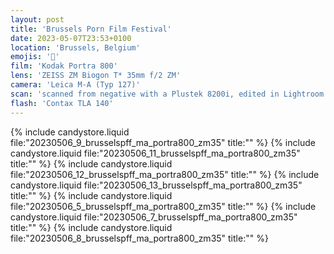 ```yaml
---
layout: post
title: 'Brussels Porn Film Festival'
date: 2023-05-07T23:53+0100
location: 'Brussels, Belgium'
emojis: '🔞'
film: 'Kodak Portra 800'
lens: 'ZEISS ZM Biogon T* 35mm f/2 ZM'
camera: 'Leica M-A (Typ 127)'
scan: 'scanned from negative with a Plustek 8200i, edited in Lightroom'
flash: 'Contax TLA 140'
---
```


{% include candystore.liquid file:"20230506_9_brusselspff_ma_portra800_zm35" title:"" %}
{% include candystore.liquid file:"20230506_11_brusselspff_ma_portra800_zm35" title:"" %}
{% include candystore.liquid file:"20230506_12_brusselspff_ma_portra800_zm35" title:"" %}
{% include candystore.liquid file:"20230506_13_brusselspff_ma_portra800_zm35" title:"" %}
{% include candystore.liquid file:"20230506_5_brusselspff_ma_portra800_zm35" title:"" %}
{% include candystore.liquid file:"20230506_7_brusselspff_ma_portra800_zm35" title:"" %}
{% include candystore.liquid file:"20230506_8_brusselspff_ma_portra800_zm35" title:"" %}